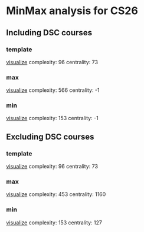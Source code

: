 # MinMax analysis for CS26

## Including DSC courses

### template

[visualize](https://educationalinnovation.ucsd.edu/_files/graph-demo.html?defaults=ucsd&year=2025&major=CS26&title=CS26+(,+2025):+Template#Curriculum%2C%22Template%22%2C%2C%2C%2C%2C%2C%2C%2C%2C%0ADegree%20Plan%2C%22cs26%20max%22%2C%2C%2C%2C%2C%2C%2C%2C%2C%0AInstitution%2C%2C%2C%2C%2C%2C%2C%2C%2C%2C%0ADegree%20Type%2CBS%2C%2C%2C%2C%2C%2C%2C%2C%2C%0ASystem%20Type%2C%22semester%22%2C%2C%2C%2C%2C%2C%2C%2C%2C%0ACIP%2C%2C%2C%2C%2C%2C%2C%2C%2C%2C%0ACourses%2C%2C%2C%2C%2C%2C%2C%2C%2C%2C%0ACourse%20ID%2CCourse%20Name%2CPrefix%2CNumber%2CPrerequisites%2CCorequisites%2CStrict-Corequisites%2CCredit%20Hours%2CInstitution%2CCanonical%20Name%2CTerm%0A1%2CMATH%2020A%2C%2C%2C%2C%2C%2C4.0%2C%2C%2C1%0A8%2CCSE%208A%2C%2C%2C%2C%2C%2C4.0%2C%2C%2C1%0A9%2CCSE%208B%2C%2C%2C8%2C%2C%2C4.0%2C%2C%2C2%0A2%2CMATH%2020B%2C%2C%2C1%2C%2C%2C4.0%2C%2C%2C2%0A33%2CCSE%2029%2C%2C%2C9%2C%2C%2C4.0%2C%2C%2C3%0A4%2CMATH%2020C%2C%2C%2C2%2C%2C%2C4.0%2C%2C%2C3%0A11%2CCSE%2020%2C%2C%2C9%2C%2C%2C4.0%2C%2C%2C3%0A31%2CCSE%2012%2C%2C%2C9%2C%2C%2C4.0%2C%2C%2C3%0A32%2CCSE%2021%2C%2C%2C11%2C%2C%2C4.0%2C%2C%2C4%0A34%2CCSE%2030%2C%2C%2C33%2C%2C%2C4.0%2C%2C%2C4%0A79%2CCSE%20100%2C%2C%2C32%3B33%2C%2C%2C4.0%2C%2C%2C5%0A3%2CMATH%2018%2C%2C%2C%2C%2C%2C4.0%2C%2C%2C5%0A81%2CCSE%20110%2C%2C%2C79%2C%2C%2C4.0%2C%2C%2C6%0A80%2CCSE%20101%2C%2C%2C32%3B31%2C%2C%2C4.0%2C%2C%2C6%0AAdditional%20Courses%2C%2C%2C%2C%2C%2C%2C%2C%2C%2C%0ACourse%20ID%2CCourse%20Name%2CPrefix%2CNumber%2CPrerequisites%2CCorequisites%2CStrict-Corequisites%2CCredit%20Hours%2CInstitution%2CCanonical%20Name%2CTerm)
complexity: 96
centrality: 73
### max

[visualize](https://educationalinnovation.ucsd.edu/_files/graph-demo.html?defaults=ucsd&year=2025&major=CS26&title=CS26+(,+2025):+Template#Curriculum%2C%22Template%22%2C%2C%2C%2C%2C%2C%2C%2C%2C%0ADegree%20Plan%2C%22cs26%20max%22%2C%2C%2C%2C%2C%2C%2C%2C%2C%0AInstitution%2C%2C%2C%2C%2C%2C%2C%2C%2C%2C%0ADegree%20Type%2CBS%2C%2C%2C%2C%2C%2C%2C%2C%2C%0ASystem%20Type%2C%22semester%22%2C%2C%2C%2C%2C%2C%2C%2C%2C%0ACIP%2C%2C%2C%2C%2C%2C%2C%2C%2C%2C%0ACourses%2C%2C%2C%2C%2C%2C%2C%2C%2C%2C%0ACourse%20ID%2CCourse%20Name%2CPrefix%2CNumber%2CPrerequisites%2CCorequisites%2CStrict-Corequisites%2CCredit%20Hours%2CInstitution%2CCanonical%20Name%2CTerm%0A1%2CMATH%2020A%2C%2C%2C%2C%2C%2C4.0%2C%2C%2C1%0A8%2CCSE%208A%2C%2C%2C%2C%2C%2C4.0%2C%2C%2C1%0A68%2CCOGS%2017%2C%2C%2C%2C%2C%2C4.0%2C%2C%2C1%0A101%2CDSC%2010%2C%2C%2C%2C%2C%2C4.0%2C%2C%2C1%0A9%2CCSE%208B%2C%2C%2C8%2C%2C%2C4.0%2C%2C%2C2%0A2%2CMATH%2020B%2C%2C%2C1%2C%2C%2C4.0%2C%2C%2C2%0A102%2CDSC%2020%2C%2C%2C101%2C%2C%2C4.0%2C%2C%2C2%0A33%2CCSE%2029%2C%2C%2C9%2C%2C%2C4.0%2C%2C%2C3%0A4%2CMATH%2020C%2C%2C%2C2%2C%2C%2C4.0%2C%2C%2C3%0A11%2CCSE%2020%2C%2C%2C9%2C%2C%2C4.0%2C%2C%2C3%0A31%2CCSE%2012%2C%2C%2C9%2C%2C%2C4.0%2C%2C%2C3%0A103%2CDSC%2030%2C%2C%2C102%2C%2C%2C4.0%2C%2C%2C3%0A32%2CCSE%2021%2C%2C%2C11%2C%2C%2C4.0%2C%2C%2C4%0A34%2CCSE%2030%2C%2C%2C33%2C%2C%2C4.0%2C%2C%2C4%0A5%2CMATH%2020D%2C%2C%2C4%2C%2C%2C4.0%2C%2C%2C4%0A79%2CCSE%20100%2C%2C%2C32%3B33%2C%2C%2C4.0%2C%2C%2C5%0A3%2CMATH%2018%2C%2C%2C%2C%2C%2C4.0%2C%2C%2C5%0A81%2CCSE%20110%2C%2C%2C79%2C%2C%2C4.0%2C%2C%2C6%0A80%2CCSE%20101%2C%2C%2C32%3B31%2C%2C%2C4.0%2C%2C%2C6%0A6%2CMATH%2020E%2C%2C%2C5%3B3%2C%2C%2C4.0%2C%2C%2C6%0A104%2CDSC%2040A%2C%2C%2C101%3B4%3B3%2C%2C%2C4.0%2C%2C%2C6%0A7%2CECE%20109%2C%2C%2C1%3B2%3B3%3B4%3B5%2C%2C%2C4.0%2C%2C%2C7%0A15%2CMATH%20180A%2C%2C%2C4%2C%2C%2C4.0%2C%2C%2C7%0A18%2CMATH%20170A%2C%2C%2C3%3B4%3B11%2C%2C%2C4.0%2C%2C%2C7%0A69%2CCOGS%20107A%2C%2C%2C68%2C%2C%2C4.0%2C%2C%2C7%0A82%2CCSE%20120%2C%2C%2C33%3B34%3B79%3B80%2C%2C%2C4.0%2C%2C%2C7%0A19%2CMATH%20170B%2C%2C%2C18%2C%2C%2C4.0%2C%2C%2C8%0A70%2CCOGS%20107B%2C%2C%2C69%2C%2C%2C4.0%2C%2C%2C8%0A83%2CCSE%20121%2C%2C%2C82%2C%2C%2C4.0%2C%2C%2C8%0A90%2CCSE%20140%2C%2C%2C11%3B34%2C%2C%2C4.0%2C%2C%2C8%0A91%2CCSE%20140L%2C%2C%2C11%3B34%2C%2C%2C4.0%2C%2C%2C8%0A20%2CMATH%20170C%2C%2C%2C19%3B5%2C%2C%2C4.0%2C%2C%2C9%0A92%2CCSE%20141%2C%2C%2C34%3B90%3B91%2C%2C%2C4.0%2C%2C%2C9%0A93%2CCSE%20141L%2C%2C%2C34%3B90%3B91%2C%2C%2C4.0%2C%2C%2C9%0A105%2CDSC%2040B%2C%2C%2C102%3B104%2C%2C%2C4.0%2C%2C%2C9%0A106%2CDSC%2080%2C%2C%2C103%3B104%2C%2C%2C4.0%2C%2C%2C9%0A99%2CCSE%20148%2C%2C%2C92%3B93%2C%2C%2C4.0%2C%2C%2C10%0A107%2CDSC%20100%2C%2C%2C105%3B106%2C%2C%2C4.0%2C%2C%2C10%0A112%2CCSE%20105%2C%2C%2C31%3B11%3B32%2C%2C%2C4.0%2C%2C%2C10%0A117%2CDSC%20120%2C%2C%2C3%3B4%3B106%2C%2C%2C4.0%2C%2C%2C10%0A145%2CCSE%20181%2C%2C%2C79%3B80%2C%2C%2C4.0%2C%2C%2C10%0A108%2CDSC%20102%2C%2C%2C107%2C%2C%2C4.0%2C%2C%2C11%0A115%2CCSE%20130%2C%2C%2C31%3B79%3B112%2C%2C%2C4.0%2C%2C%2C11%0A146%2CCSE%20182%2C%2C%2C79%2C%2C%2C4.0%2C%2C%2C11%0A154%2CCOGS%20108%2C%2C%2C9%2C%2C%2C4.0%2C%2C%2C11%0A122%2CCSE%20131%2C%2C%2C34%3B79%3B112%3B115%2C%2C%2C4.0%2C%2C%2C12%0A147%2CCSE%20184%2C%2C%2C145%3B146%2C%2C%2C4.0%2C%2C%2C12%0A156%2CCOGS%20118A%2C%2C%2C9%3B3%3B6%3B15%3B154%2C%2C%2C4.0%2C%2C%2C12%0AAdditional%20Courses%2C%2C%2C%2C%2C%2C%2C%2C%2C%2C%0ACourse%20ID%2CCourse%20Name%2CPrefix%2CNumber%2CPrerequisites%2CCorequisites%2CStrict-Corequisites%2CCredit%20Hours%2CInstitution%2CCanonical%20Name%2CTerm)
complexity: 566
centrality: -1
### min

[visualize](https://educationalinnovation.ucsd.edu/_files/graph-demo.html?defaults=ucsd&year=2025&major=CS26&title=CS26+(,+2025):+Template#Curriculum%2C%22Template%22%2C%2C%2C%2C%2C%2C%2C%2C%2C%0ADegree%20Plan%2C%22cs26%20max%22%2C%2C%2C%2C%2C%2C%2C%2C%2C%0AInstitution%2C%2C%2C%2C%2C%2C%2C%2C%2C%2C%0ADegree%20Type%2CBS%2C%2C%2C%2C%2C%2C%2C%2C%2C%0ASystem%20Type%2C%22semester%22%2C%2C%2C%2C%2C%2C%2C%2C%2C%0ACIP%2C%2C%2C%2C%2C%2C%2C%2C%2C%2C%0ACourses%2C%2C%2C%2C%2C%2C%2C%2C%2C%2C%0ACourse%20ID%2CCourse%20Name%2CPrefix%2CNumber%2CPrerequisites%2CCorequisites%2CStrict-Corequisites%2CCredit%20Hours%2CInstitution%2CCanonical%20Name%2CTerm%0A1%2CMATH%2020A%2C%2C%2C%2C%2C%2C4.0%2C%2C%2C1%0A8%2CCSE%208A%2C%2C%2C%2C%2C%2C4.0%2C%2C%2C1%0A45%2CBILD%201%2C%2C%2C%2C%2C%2C4.0%2C%2C%2C1%0A51%2CCOGS%2010%2C%2C%2C%2C%2C%2C4.0%2C%2C%2C1%0A9%2CCSE%208B%2C%2C%2C8%2C%2C%2C4.0%2C%2C%2C2%0A2%2CMATH%2020B%2C%2C%2C1%2C%2C%2C4.0%2C%2C%2C2%0A33%2CCSE%2029%2C%2C%2C9%2C%2C%2C4.0%2C%2C%2C3%0A4%2CMATH%2020C%2C%2C%2C2%2C%2C%2C4.0%2C%2C%2C3%0A11%2CCSE%2020%2C%2C%2C9%2C%2C%2C4.0%2C%2C%2C3%0A31%2CCSE%2012%2C%2C%2C9%2C%2C%2C4.0%2C%2C%2C3%0A32%2CCSE%2021%2C%2C%2C11%2C%2C%2C4.0%2C%2C%2C4%0A34%2CCSE%2030%2C%2C%2C33%2C%2C%2C4.0%2C%2C%2C4%0A79%2CCSE%20100%2C%2C%2C32%3B33%2C%2C%2C4.0%2C%2C%2C5%0A3%2CMATH%2018%2C%2C%2C%2C%2C%2C4.0%2C%2C%2C5%0A81%2CCSE%20110%2C%2C%2C79%2C%2C%2C4.0%2C%2C%2C6%0A80%2CCSE%20101%2C%2C%2C32%3B31%2C%2C%2C4.0%2C%2C%2C6%0A17%2CMATH%20183%2C%2C%2C4%2C%2C%2C4.0%2C%2C%2C7%0A25%2CMATH%20181D%2C%2C%2C%2C%2C%2C4.0%2C%2C%2C7%0A27%2CMATH%20187A%2C%2C%2C1%2C%2C%2C4.0%2C%2C%2C7%0A97%2CCSE%20145%2C%2C%2C%2C%2C%2C4.0%2C%2C%2C7%0A98%2CCSE%20147%2C%2C%2C34%2C%2C%2C4.0%2C%2C%2C7%0A110%2CECE%20140A%2C%2C%2C9%2C%2C%2C4.0%2C%2C%2C8%0A112%2CCSE%20105%2C%2C%2C31%3B11%3B32%2C%2C%2C4.0%2C%2C%2C8%0A120%2CCSE%20125%2C%2C%2C%2C%2C%2C4.0%2C%2C%2C8%0A132%2CCSE%20153%2C%2C%2C%2C%2C%2C4.0%2C%2C%2C8%0A142%2CCSE%20175%2C%2C%2C%2C%2C%2C4.0%2C%2C%2C8%0A144%2CCSE%20176E%2C%2C%2C%2C%2C%2C4.0%2C%2C%2C9%0A150%2CCSE%20193%2C%2C%2C%2C%2C%2C4.0%2C%2C%2C9%0A151%2CCSE%20194%2C%2C%2C31%2C%2C%2C4.0%2C%2C%2C9%0A183%2CENG%20100D%2C%2C%2C%2C%2C%2C4.0%2C%2C%2C9%0A184%2CEDS%20124AR%2C%2C%2C%2C%2C%2C4.0%2C%2C%2C9%0A185%2CEDS%20124BR%2C%2C%2C%2C%2C%2C4.0%2C%2C%2C10%0AAdditional%20Courses%2C%2C%2C%2C%2C%2C%2C%2C%2C%2C%0ACourse%20ID%2CCourse%20Name%2CPrefix%2CNumber%2CPrerequisites%2CCorequisites%2CStrict-Corequisites%2CCredit%20Hours%2CInstitution%2CCanonical%20Name%2CTerm)
complexity: 153
centrality: -1
## Excluding DSC courses

### template

[visualize](https://educationalinnovation.ucsd.edu/_files/graph-demo.html?defaults=ucsd&year=2025&major=CS26&title=CS26+(,+2025):+Template#Curriculum%2C%22Template%22%2C%2C%2C%2C%2C%2C%2C%2C%2C%0ADegree%20Plan%2C%22cs26%20max%22%2C%2C%2C%2C%2C%2C%2C%2C%2C%0AInstitution%2C%2C%2C%2C%2C%2C%2C%2C%2C%2C%0ADegree%20Type%2CBS%2C%2C%2C%2C%2C%2C%2C%2C%2C%0ASystem%20Type%2C%22semester%22%2C%2C%2C%2C%2C%2C%2C%2C%2C%0ACIP%2C%2C%2C%2C%2C%2C%2C%2C%2C%2C%0ACourses%2C%2C%2C%2C%2C%2C%2C%2C%2C%2C%0ACourse%20ID%2CCourse%20Name%2CPrefix%2CNumber%2CPrerequisites%2CCorequisites%2CStrict-Corequisites%2CCredit%20Hours%2CInstitution%2CCanonical%20Name%2CTerm%0A1%2CMATH%2020A%2C%2C%2C%2C%2C%2C4.0%2C%2C%2C1%0A8%2CCSE%208A%2C%2C%2C%2C%2C%2C4.0%2C%2C%2C1%0A9%2CCSE%208B%2C%2C%2C8%2C%2C%2C4.0%2C%2C%2C2%0A2%2CMATH%2020B%2C%2C%2C1%2C%2C%2C4.0%2C%2C%2C2%0A33%2CCSE%2029%2C%2C%2C9%2C%2C%2C4.0%2C%2C%2C3%0A4%2CMATH%2020C%2C%2C%2C2%2C%2C%2C4.0%2C%2C%2C3%0A11%2CCSE%2020%2C%2C%2C9%2C%2C%2C4.0%2C%2C%2C3%0A31%2CCSE%2012%2C%2C%2C9%2C%2C%2C4.0%2C%2C%2C3%0A32%2CCSE%2021%2C%2C%2C11%2C%2C%2C4.0%2C%2C%2C4%0A34%2CCSE%2030%2C%2C%2C33%2C%2C%2C4.0%2C%2C%2C4%0A79%2CCSE%20100%2C%2C%2C32%3B33%2C%2C%2C4.0%2C%2C%2C5%0A3%2CMATH%2018%2C%2C%2C%2C%2C%2C4.0%2C%2C%2C5%0A81%2CCSE%20110%2C%2C%2C79%2C%2C%2C4.0%2C%2C%2C6%0A80%2CCSE%20101%2C%2C%2C32%3B31%2C%2C%2C4.0%2C%2C%2C6%0AAdditional%20Courses%2C%2C%2C%2C%2C%2C%2C%2C%2C%2C%0ACourse%20ID%2CCourse%20Name%2CPrefix%2CNumber%2CPrerequisites%2CCorequisites%2CStrict-Corequisites%2CCredit%20Hours%2CInstitution%2CCanonical%20Name%2CTerm)
complexity: 96
centrality: 73
### max

[visualize](https://educationalinnovation.ucsd.edu/_files/graph-demo.html?defaults=ucsd&year=2025&major=CS26&title=CS26+(,+2025):+Template#Curriculum%2C%22Template%22%2C%2C%2C%2C%2C%2C%2C%2C%2C%0ADegree%20Plan%2C%22cs26%20max%22%2C%2C%2C%2C%2C%2C%2C%2C%2C%0AInstitution%2C%2C%2C%2C%2C%2C%2C%2C%2C%2C%0ADegree%20Type%2CBS%2C%2C%2C%2C%2C%2C%2C%2C%2C%0ASystem%20Type%2C%22semester%22%2C%2C%2C%2C%2C%2C%2C%2C%2C%0ACIP%2C%2C%2C%2C%2C%2C%2C%2C%2C%2C%0ACourses%2C%2C%2C%2C%2C%2C%2C%2C%2C%2C%0ACourse%20ID%2CCourse%20Name%2CPrefix%2CNumber%2CPrerequisites%2CCorequisites%2CStrict-Corequisites%2CCredit%20Hours%2CInstitution%2CCanonical%20Name%2CTerm%0A1%2CMATH%2020A%2C%2C%2C%2C%2C%2C4.0%2C%2C%2C1%0A8%2CCSE%208A%2C%2C%2C%2C%2C%2C4.0%2C%2C%2C1%0A68%2CCOGS%2017%2C%2C%2C%2C%2C%2C4.0%2C%2C%2C1%0A9%2CCSE%208B%2C%2C%2C8%2C%2C%2C4.0%2C%2C%2C2%0A2%2CMATH%2020B%2C%2C%2C1%2C%2C%2C4.0%2C%2C%2C2%0A33%2CCSE%2029%2C%2C%2C9%2C%2C%2C4.0%2C%2C%2C3%0A4%2CMATH%2020C%2C%2C%2C2%2C%2C%2C4.0%2C%2C%2C3%0A11%2CCSE%2020%2C%2C%2C9%2C%2C%2C4.0%2C%2C%2C3%0A31%2CCSE%2012%2C%2C%2C9%2C%2C%2C4.0%2C%2C%2C3%0A32%2CCSE%2021%2C%2C%2C11%2C%2C%2C4.0%2C%2C%2C4%0A34%2CCSE%2030%2C%2C%2C33%2C%2C%2C4.0%2C%2C%2C4%0A5%2CMATH%2020D%2C%2C%2C4%2C%2C%2C4.0%2C%2C%2C4%0A79%2CCSE%20100%2C%2C%2C32%3B33%2C%2C%2C4.0%2C%2C%2C5%0A3%2CMATH%2018%2C%2C%2C%2C%2C%2C4.0%2C%2C%2C5%0A81%2CCSE%20110%2C%2C%2C79%2C%2C%2C4.0%2C%2C%2C6%0A80%2CCSE%20101%2C%2C%2C32%3B31%2C%2C%2C4.0%2C%2C%2C6%0A6%2CMATH%2020E%2C%2C%2C5%3B3%2C%2C%2C4.0%2C%2C%2C6%0A7%2CECE%20109%2C%2C%2C1%3B2%3B3%3B4%3B5%2C%2C%2C4.0%2C%2C%2C7%0A15%2CMATH%20180A%2C%2C%2C4%2C%2C%2C4.0%2C%2C%2C7%0A18%2CMATH%20170A%2C%2C%2C3%3B4%3B11%2C%2C%2C4.0%2C%2C%2C7%0A69%2CCOGS%20107A%2C%2C%2C68%2C%2C%2C4.0%2C%2C%2C7%0A82%2CCSE%20120%2C%2C%2C33%3B34%3B79%3B80%2C%2C%2C4.0%2C%2C%2C7%0A19%2CMATH%20170B%2C%2C%2C18%2C%2C%2C4.0%2C%2C%2C8%0A70%2CCOGS%20107B%2C%2C%2C69%2C%2C%2C4.0%2C%2C%2C8%0A83%2CCSE%20121%2C%2C%2C82%2C%2C%2C4.0%2C%2C%2C8%0A90%2CCSE%20140%2C%2C%2C11%3B34%2C%2C%2C4.0%2C%2C%2C8%0A91%2CCSE%20140L%2C%2C%2C11%3B34%2C%2C%2C4.0%2C%2C%2C8%0A20%2CMATH%20170C%2C%2C%2C19%3B5%2C%2C%2C4.0%2C%2C%2C9%0A92%2CCSE%20141%2C%2C%2C34%3B90%3B91%2C%2C%2C4.0%2C%2C%2C9%0A93%2CCSE%20141L%2C%2C%2C34%3B90%3B91%2C%2C%2C4.0%2C%2C%2C9%0A112%2CCSE%20105%2C%2C%2C31%3B11%3B32%2C%2C%2C4.0%2C%2C%2C9%0A145%2CCSE%20181%2C%2C%2C79%3B80%2C%2C%2C4.0%2C%2C%2C9%0A99%2CCSE%20148%2C%2C%2C92%3B93%2C%2C%2C4.0%2C%2C%2C10%0A115%2CCSE%20130%2C%2C%2C31%3B79%3B112%2C%2C%2C4.0%2C%2C%2C10%0A146%2CCSE%20182%2C%2C%2C79%2C%2C%2C4.0%2C%2C%2C10%0A154%2CCOGS%20108%2C%2C%2C9%2C%2C%2C4.0%2C%2C%2C10%0A122%2CCSE%20131%2C%2C%2C34%3B79%3B112%3B115%2C%2C%2C4.0%2C%2C%2C11%0A147%2CCSE%20184%2C%2C%2C145%3B146%2C%2C%2C4.0%2C%2C%2C11%0A156%2CCOGS%20118A%2C%2C%2C9%3B3%3B6%3B15%3B154%2C%2C%2C4.0%2C%2C%2C11%0A168%2CCOGS%20181%2C%2C%2C9%3B3%3B6%3B15%3B156%2C%2C%2C4.0%2C%2C%2C12%0AAdditional%20Courses%2C%2C%2C%2C%2C%2C%2C%2C%2C%2C%0ACourse%20ID%2CCourse%20Name%2CPrefix%2CNumber%2CPrerequisites%2CCorequisites%2CStrict-Corequisites%2CCredit%20Hours%2CInstitution%2CCanonical%20Name%2CTerm)
complexity: 453
centrality: 1160
### min

[visualize](https://educationalinnovation.ucsd.edu/_files/graph-demo.html?defaults=ucsd&year=2025&major=CS26&title=CS26+(,+2025):+Template#Curriculum%2C%22Template%22%2C%2C%2C%2C%2C%2C%2C%2C%2C%0ADegree%20Plan%2C%22cs26%20max%22%2C%2C%2C%2C%2C%2C%2C%2C%2C%0AInstitution%2C%2C%2C%2C%2C%2C%2C%2C%2C%2C%0ADegree%20Type%2CBS%2C%2C%2C%2C%2C%2C%2C%2C%2C%0ASystem%20Type%2C%22semester%22%2C%2C%2C%2C%2C%2C%2C%2C%2C%0ACIP%2C%2C%2C%2C%2C%2C%2C%2C%2C%2C%0ACourses%2C%2C%2C%2C%2C%2C%2C%2C%2C%2C%0ACourse%20ID%2CCourse%20Name%2CPrefix%2CNumber%2CPrerequisites%2CCorequisites%2CStrict-Corequisites%2CCredit%20Hours%2CInstitution%2CCanonical%20Name%2CTerm%0A1%2CMATH%2020A%2C%2C%2C%2C%2C%2C4.0%2C%2C%2C1%0A8%2CCSE%208A%2C%2C%2C%2C%2C%2C4.0%2C%2C%2C1%0A45%2CBILD%201%2C%2C%2C%2C%2C%2C4.0%2C%2C%2C1%0A51%2CCOGS%2010%2C%2C%2C%2C%2C%2C4.0%2C%2C%2C1%0A9%2CCSE%208B%2C%2C%2C8%2C%2C%2C4.0%2C%2C%2C2%0A2%2CMATH%2020B%2C%2C%2C1%2C%2C%2C4.0%2C%2C%2C2%0A33%2CCSE%2029%2C%2C%2C9%2C%2C%2C4.0%2C%2C%2C3%0A4%2CMATH%2020C%2C%2C%2C2%2C%2C%2C4.0%2C%2C%2C3%0A11%2CCSE%2020%2C%2C%2C9%2C%2C%2C4.0%2C%2C%2C3%0A31%2CCSE%2012%2C%2C%2C9%2C%2C%2C4.0%2C%2C%2C3%0A32%2CCSE%2021%2C%2C%2C11%2C%2C%2C4.0%2C%2C%2C4%0A34%2CCSE%2030%2C%2C%2C33%2C%2C%2C4.0%2C%2C%2C4%0A79%2CCSE%20100%2C%2C%2C32%3B33%2C%2C%2C4.0%2C%2C%2C5%0A3%2CMATH%2018%2C%2C%2C%2C%2C%2C4.0%2C%2C%2C5%0A81%2CCSE%20110%2C%2C%2C79%2C%2C%2C4.0%2C%2C%2C6%0A80%2CCSE%20101%2C%2C%2C32%3B31%2C%2C%2C4.0%2C%2C%2C6%0A17%2CMATH%20183%2C%2C%2C4%2C%2C%2C4.0%2C%2C%2C7%0A25%2CMATH%20181D%2C%2C%2C%2C%2C%2C4.0%2C%2C%2C7%0A27%2CMATH%20187A%2C%2C%2C1%2C%2C%2C4.0%2C%2C%2C7%0A97%2CCSE%20145%2C%2C%2C%2C%2C%2C4.0%2C%2C%2C7%0A98%2CCSE%20147%2C%2C%2C34%2C%2C%2C4.0%2C%2C%2C7%0A110%2CECE%20140A%2C%2C%2C9%2C%2C%2C4.0%2C%2C%2C8%0A112%2CCSE%20105%2C%2C%2C31%3B11%3B32%2C%2C%2C4.0%2C%2C%2C8%0A120%2CCSE%20125%2C%2C%2C%2C%2C%2C4.0%2C%2C%2C8%0A132%2CCSE%20153%2C%2C%2C%2C%2C%2C4.0%2C%2C%2C8%0A142%2CCSE%20175%2C%2C%2C%2C%2C%2C4.0%2C%2C%2C8%0A144%2CCSE%20176E%2C%2C%2C%2C%2C%2C4.0%2C%2C%2C9%0A150%2CCSE%20193%2C%2C%2C%2C%2C%2C4.0%2C%2C%2C9%0A151%2CCSE%20194%2C%2C%2C31%2C%2C%2C4.0%2C%2C%2C9%0A183%2CENG%20100D%2C%2C%2C%2C%2C%2C4.0%2C%2C%2C9%0A184%2CEDS%20124AR%2C%2C%2C%2C%2C%2C4.0%2C%2C%2C9%0A185%2CEDS%20124BR%2C%2C%2C%2C%2C%2C4.0%2C%2C%2C10%0AAdditional%20Courses%2C%2C%2C%2C%2C%2C%2C%2C%2C%2C%0ACourse%20ID%2CCourse%20Name%2CPrefix%2CNumber%2CPrerequisites%2CCorequisites%2CStrict-Corequisites%2CCredit%20Hours%2CInstitution%2CCanonical%20Name%2CTerm)
complexity: 153
centrality: 127
